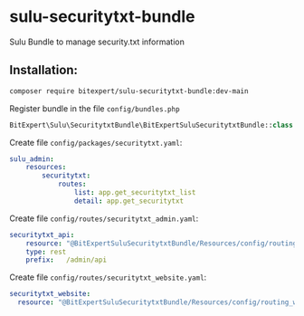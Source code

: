 # sulu-securitytxt-bundle

Sulu Bundle to manage security.txt information

## Installation:

```bash
composer require bitexpert/sulu-securitytxt-bundle:dev-main
```

Register bundle in the file `config/bundles.php`
```php
BitExpert\Sulu\SecuritytxtBundle\BitExpertSuluSecuritytxtBundle::class => ['all' => true],
```

Create file `config/packages/securitytxt.yaml`:
```yaml
sulu_admin:
    resources:
        securitytxt:
            routes:
                list: app.get_securitytxt_list
                detail: app.get_securitytxt

```

Create file `config/routes/securitytxt_admin.yaml`:
```yaml
securitytxt_api:
    resource: "@BitExpertSuluSecuritytxtBundle/Resources/config/routing_api.yaml"
    type: rest
    prefix:   /admin/api
```

Create file `config/routes/securitytxt_website.yaml`:
```yaml
securitytxt_website:
  resource: "@BitExpertSuluSecuritytxtBundle/Resources/config/routing_website.yaml"
```

